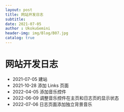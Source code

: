 ```yaml
---
layout: post
title: 网站开发日志
subtitle: 
date: 2021-07-05
author : UkokuGemini
header-img: img/Blog/B07.jpg
catalog: true
---
```


# 网站开发日志
 - 2021-07-05 建站
 - 2021-10-28 添加 Links 页面
 - 2022-04-05 添加音乐控件
 - 2022-06-09 调整音乐控件在主页和日志页的显示状态
 - 2022-07-06 日志页面添加独立背景音乐